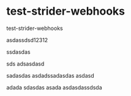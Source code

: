 test-strider-webhooks
=====================

test-strider-webhooks

asdassdsd12312

ssdasdas

sds adsasdasd

sadasdas
asdadssadasdas
asdasd

adada
sdasdas
asada
asdasdassdsda
